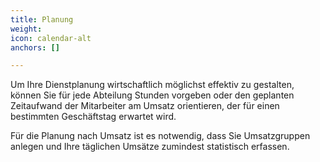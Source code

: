 ```yaml
---
title: Planung
weight: 
icon: calendar-alt
anchors: []

---
```

Um Ihre Dienstplanung wirtschaftlich möglichst effektiv zu gestalten, können Sie für jede Abteilung Stunden vorgeben oder den geplanten Zeitaufwand der Mitarbeiter am Umsatz orientieren, der für einen bestimmten Geschäftstag erwartet wird.

Für die Planung nach Umsatz ist es notwendig, dass Sie Umsatzgruppen anlegen und Ihre täglichen Umsätze zumindest statistisch erfassen. 